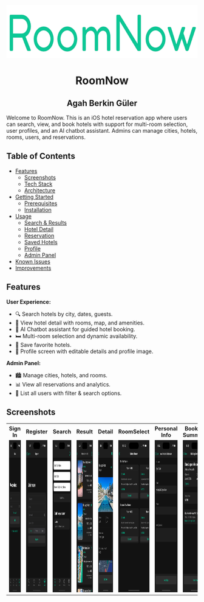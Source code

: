 <p align="center">
  <img src="RoomNow/Resources/Assets.xcassets/Images/roomnow-logo.imageset/roomnow-logo.png" alt="RoomNow App Icon" width="631" height="140">
</p>
<div  align="center">
<h1> RoomNow </h1>
<h2> Agah Berkin Güler </h2>
</div>
 
Welcome to RoomNow. This is an iOS hotel reservation app where users can search, view, and book hotels with support for multi-room selection, user profiles, and an AI chatbot assistant. Admins can manage cities, hotels, rooms, users, and reservations.

## Table of Contents
- [Features](#features)
  - [Screenshots](#screenshots)
  - [Tech Stack](#tech-stack)
  - [Architecture](#architecture)
- [Getting Started](#getting-started)
  - [Prerequisites](#prerequisites)
  - [Installation](#installation)
- [Usage](#usage)
  - [Search & Results](#search--results)
  - [Hotel Detail](#hotel-detail)
  - [Reservation](#reservation)
  - [Saved Hotels](#saved-hotels)
  - [Profile](#profile)
  - [Admin Panel](#admin-panel)
- [Known Issues](#known-issues)
- [Improvements](#improvements)

## Features

**User Experience:**
- 🔍 Search hotels by city, dates, guests.
- 🏨 View hotel detail with rooms, map, and amenities.
- 💬 AI Chatbot assistant for guided hotel booking.
- 🛏️ Multi-room selection and dynamic availability.
- 💾 Save favorite hotels.
- 👤 Profile screen with editable details and profile image.

**Admin Panel:**
- 🏙️ Manage cities, hotels, and rooms.
- 📊 View all reservations and analytics.
- 👥 List all users with filter & search options.

## Screenshots

<table>
  <tr>
    <th>Sign In</th>
    <th>Register</th>
    <th>Search</th>
    <th>Result</th>
    <th>Detail</th>
    <th>RoomSelect</th>
    <th>Personal Info</th>
    <th>Booking Summary</th>
  </tr>
  <tr>
    <td><img src="Screenshots/signin.png" height="400"/></td>
    <td><img src="Screenshots/register.png" height="400"/></td>
    <td><img src="Screenshots/search.png" height="400"/></td>
    <td><img src="Screenshots/result.png" height="400"/></td>
    <td><img src="Screenshots/detail.png" height="400"/></td>
    <td><img src="Screenshots/roomselect.png" height="400"/></td>
    <td><img src="Screenshots/info.png" height="400"/></td>
    <td><img src="Screenshots/bookingsum.png" height="400"/></td>
  </tr>
</table>
